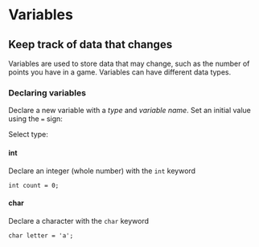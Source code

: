 # Variables
## Keep track of data that changes

Variables are used to store data that may change, such as the number of points you have in a game. Variables can have different data types.

### Declaring variables
Declare a new variable with a *type* and *variable name*. Set an initial value using the `=` sign:

Select type:
#### int
Declare an integer (whole number) with the `int` keyword
```
int count = 0;
```

#### char
Declare a character with the `char` keyword
```
char letter = 'a';
```